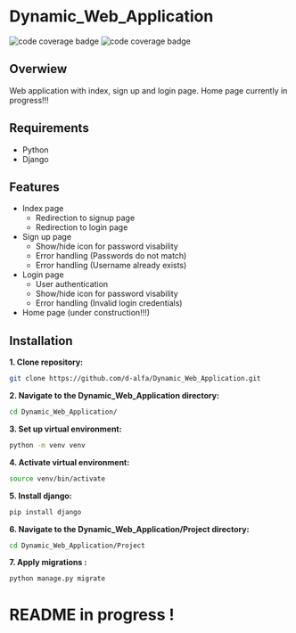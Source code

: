 # Dynamic_Web_Application
![code coverage badge](https://github.com/d-alfa/Dynamic_Web_Application/actions/workflows/Continuous_Integration.yaml/badge.svg)
![code coverage badge](https://github.com/d-alfa/Dynamic_Web_Application/actions/workflows/Unit_tests.yaml/badge.svg)

## Overwiew

Web application with index, sign up and login page.
Home page currently in progress!!!

## Requirements

- Python
- Django

## Features

- Index page
  - Redirection to signup page
  - Redirection to login page
- Sign up page
  - Show/hide icon for password visability
  - Error handling (Passwords do not match)
  - Error handling (Username already exists)
- Login page
  - User authentication
  - Show/hide icon for password visability
  - Error handling (Invalid login credentials)
- Home page (under construction!!!)

## Installation

**1. Clone repository:**

```bash
git clone https://github.com/d-alfa/Dynamic_Web_Application.git
```
**2. Navigate to the Dynamic_Web_Application directory:**

```bash
cd Dynamic_Web_Application/
```
**3. Set up virtual environment:**

```bash
python -m venv venv
```
**4. Activate virtual environment:**

```bash
source venv/bin/activate
```
**5. Install django:**

```bash
pip install django
```
**6. Navigate to the Dynamic_Web_Application/Project directory:**

```bash
cd Dynamic_Web_Application/Project
```
**7. Apply migrations :**

```bash
python manage.py migrate
```


# README in progress !
